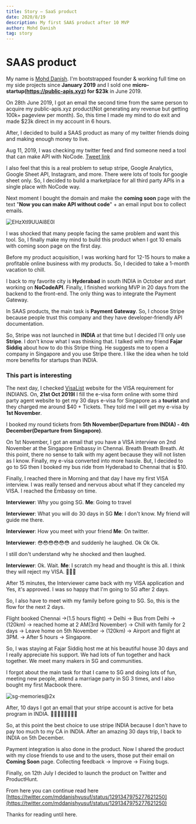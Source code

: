 ```yaml
---
title: Story — SaaS product
date: 2020/8/19
description: My first SAAS product after 10 MVP
author: Mohd Danish
tag: story
---
```


# SAAS product

My name is [Mohd Danish](https://twitter.com/mddanishyusuf). I'm bootstrapped founder & working full time on my side projects since **January 2019** and I sold one **micro-startup(https://public-apis.xyz) for $23k** in June 2019.

On 28th June 2019, I got an email the second time from the same person to acquire my public-apis.xyz product(Not generating any revenue but getting 100k+ pageview per month). So, this time I made my mind to do exit and made $23k direct in my account in 6 hours.

After, I decided to build a SAAS product as many of my twitter friends doing and making enough money to live.

Aug 11, 2019, I was checking my twitter feed and find someone need a tool that can make API with NoCode. [Tweet link](https://twitter.com/thomasgrush/status/1160226951417782272)

I also feel that this is a real problem to setup stripe, Google Analytics, Google Sheet API, Instagram, and more. There were lots of tools for google sheet only. So, I decided to build a marketplace for all third party APIs in a single place with NoCode way.

Next moment I bought the domain and make the **coming soon** page with the text "**Now you can make API without code**" + an email input box to collect emails.

![EHzXtI9UUAI8E0l](https://user-images.githubusercontent.com/9165019/90629238-a86f4100-e23c-11ea-8871-d43245b0360a.jpeg)

I was shocked that many people facing the same problem and want this tool. So, I finally make my mind to build this product when I got 10 emails with coming soon page on the first day.

Before my product acquisition, I was working hard for 12-15 hours to make a profitable online business with my products. So, I decided to take a 1-month vacation to chill.

I back to my favorite city is **Hyderabad** in south INDIA in October and start working on **NoCodeAPI**. Finally, I finished working MVP in 20 days from the backend to the front-end. The only thing was to integrate the Payment Gateway.

In SAAS products, the main task is **Payment Gateway**. So, I choose Stripe because people trust this company and they have developer-friendly API documentation.

So, Stripe was not launched in **INDIA** at that time but I decided I'll only use **Stripe**. I don't know what I was thinking that. I talked with my friend **Fajar Siddiq** about how to do this Stripe thing. He suggests me to open a company in Singapore and you use Stripe there. I like the idea when he told more benefits for startups than INDIA.

### This part is interesting

The next day, I checked [VisaList](https://vislist.io) website for the VISA requirement for INDIANS. On, **21st Oct 2019I** I fill the e-visa form online with some third party agent website to get my 30 days e-visa for Singapore as a **tourist** and they charged me around $40 + Tickets. They told me I will get my e-visa by **1st November**.

I booked my round tickets from **5th November(Departure from INDIA) - 4th December(Departure from Singapore)**.

On 1st November, I got an email that you have a VISA interview on 2nd November at the Singapore Embassy in Chennai. Breath Breath Breath. At this point, there no sense to talk with my agent because they will not listen as I know. Finally, my e-visa converted into more hassle. But, I decided to go to SG then I booked my bus ride from Hyderabad to Chennai that is $10.

Finally, I reached there in Morning and that day I have my first VISA interview. I was really tensed and nervous about what If they canceled my VISA. I reached the Embassy on time.

**Interviewer**: Why you going SG.
**Me**: Going to travel

**Interviewer**: What you will do 30 days in SG
**Me**: I don't know. My friend will guide me there.

**Interviewer**: How you meet with your friend
**Me**: On twitter.

**Interviewer**: 😳😳😳😳😳😳 and suddenly he laughed. Ok Ok Ok.

I still don't understand why he shocked and then laughed.

**Interviewer**: Ok. Wait.
**Me**: I scratch my head and thought is this all. I think they will reject my VISA. 😤😤😤

After 15 minutes, the Interviewer came back with my VISA application and Yes, it's approved. I was so happy that I'm going to SG after 2 days.

So, I also have to meet with my family before going to SG. So, this is the flow for the next 2 days.

Flight booked Chennai ->(1.5 hours flight) -> Delhi -> Bus from Delhi ->(120km) -> reached home at 2 AM(3rd November) -> Chill with family for 2 days -> Leave home on 5th November -> (120km) -> Airport and flight at 3PM. -> After 5 hours -> Singapore.

So, I was staying at Fajar Siddiq host me at his beautiful house 30 days and I really appreciate his support. We had lots of fun together and hack together. We meet many makers in SG and communities.

I forgot about the main task for that I came to SG and doing lots of fun, meeting new people, attend a marriage party in SG 3 times, and I also bought my first Macbook there.

![sg-memories@2x](https://user-images.githubusercontent.com/9165019/90658581-5e4c8680-e261-11ea-8461-6936386804f2.png)

After, 10 days I got an email that your stripe account is active for beta program in INDIA. 🤣😂🤣😂🤣😂🤣😂

So, at this point the best choice to use stripe INDIA because I don't have to pay too much to my CA in INDIA. After an amazing 30 days trip, I back to INDIA on 5th December.

Payment integration is also done in the product. Now I shared the product with my close friends to use and to the users, those put their email on **Coming Soon** page. Collecting feedback -> Improve -> Fixing bugs.

Finally, on 12th July I decided to launch the product on Twitter and ProductHunt.

From here you can continue read here [https://twitter.com/mddanishyusuf/status/1291347975277621250](https://twitter.com/mddanishyusuf/status/1291347975277621250)

Thanks for reading until here.

